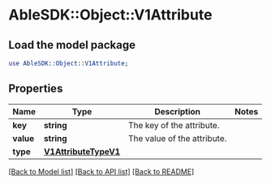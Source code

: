# AbleSDK::Object::V1Attribute

## Load the model package
```perl
use AbleSDK::Object::V1Attribute;
```

## Properties
Name | Type | Description | Notes
------------ | ------------- | ------------- | -------------
**key** | **string** | The key of the attribute. | 
**value** | **string** | The value of the attribute. | 
**type** | [**V1AttributeTypeV1**](V1AttributeTypeV1.md) |  | 

[[Back to Model list]](../README.md#documentation-for-models) [[Back to API list]](../README.md#documentation-for-api-endpoints) [[Back to README]](../README.md)


